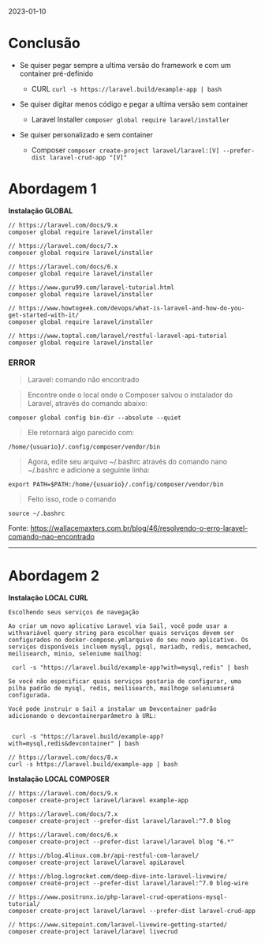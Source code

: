 2023-01-10
# Conclusão

- Se quiser pegar sempre a ultima versão do framework e com um container pré-definido
	- CURL
	```curl -s https://laravel.build/example-app | bash```

- Se quiser digitar menos código e pegar a ultima versão sem container
	- Laravel Installer
	```composer global require laravel/installer```

- Se quiser personalizado e sem container
	- Composer
	```composer create-project laravel/laravel:[V] --prefer-dist laravel-crud-app "[V]"```


# Abordagem 1

**Instalação GLOBAL**

```
// https://laravel.com/docs/9.x
composer global require laravel/installer

// https://laravel.com/docs/7.x
composer global require laravel/installer

// https://laravel.com/docs/6.x
composer global require laravel/installer

// https://www.guru99.com/laravel-tutorial.html
composer global require laravel/installer

// https://www.howtogeek.com/devops/what-is-laravel-and-how-do-you-get-started-with-it/
composer global require laravel/installer

// https://www.toptal.com/laravel/restful-laravel-api-tutorial
composer global require laravel/installer
```

### ERROR

> Laravel: comando não encontrado


> Encontre onde o local onde o Composer salvou o instalador do Laravel, através do comando abaixo:
```
composer global config bin-dir --absolute --quiet
```

> Ele retornará algo parecido com:
```
/home/{usuario}/.config/composer/vendor/bin
```

> Agora, edite seu arquivo ~/.bashrc através do comando nano ~/.bashrc e adicione a seguinte linha:
```
export PATH=$PATH:/home/{usuario}/.config/composer/vendor/bin
```

> Feito isso, rode o comando 
```
source ~/.bashrc
```

Fonte: https://wallacemaxters.com.br/blog/46/resolvendo-o-erro-laravel-comando-nao-encontrado

<hr>

# Abordagem 2

**Instalação LOCAL CURL**

```
Escolhendo seus serviços de navegação

Ao criar um novo aplicativo Laravel via Sail, você pode usar a withvariável query string para escolher quais serviços devem ser configurados no docker-compose.ymlarquivo do seu novo aplicativo. Os serviços disponíveis incluem mysql, pgsql, mariadb, redis, memcached, meilisearch, minio, seleniume mailhog:

 curl -s "https://laravel.build/example-app?with=mysql,redis" | bash

Se você não especificar quais serviços gostaria de configurar, uma pilha padrão de mysql, redis, meilisearch, mailhoge seleniumserá configurada.

Você pode instruir o Sail a instalar um Devcontainer padrão adicionando o devcontainerparâmetro à URL:


 curl -s "https://laravel.build/example-app?with=mysql,redis&devcontainer" | bash
```

```
// https://laravel.com/docs/8.x
curl -s https://laravel.build/example-app | bash
```

**Instalação LOCAL COMPOSER**

```
// https://laravel.com/docs/9.x
composer create-project laravel/laravel example-app

// https://laravel.com/docs/7.x
composer create-project --prefer-dist laravel/laravel:^7.0 blog

// https://laravel.com/docs/6.x
composer create-project --prefer-dist laravel/laravel blog "6.*"

// https://blog.4linux.com.br/api-restful-com-laravel/
composer create-project laravel/laravel apiLaravel

// https://blog.logrocket.com/deep-dive-into-laravel-livewire/
composer create-project --prefer-dist laravel/laravel:^7.0 blog-wire

// https://www.positronx.io/php-laravel-crud-operations-mysql-tutorial/
composer create-project laravel/laravel --prefer-dist laravel-crud-app

// https://www.sitepoint.com/laravel-livewire-getting-started/
composer create-project laravel/laravel livecrud
```